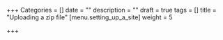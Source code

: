 +++
Categories = []
date = ""
description = ""
draft = true
tags = []
title = "Uploading a zip file"
[menu.setting_up_a_site]
weight = 5

+++
